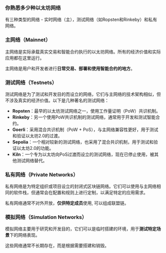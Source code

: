 ### 你熟悉多少种以太坊网络

有三种类型的网络 - 实时网络（主），测试网络（如Ropsten和Rinkeby）和私有网络。

### 主网络（Mainnet）

主网络是实际承载真实交易和智能合约执行的以太坊网络。所有的经济价值和实际应用都在这里运行。

主网络是用户和开发者进行**日常交易、部署和使用智能合约的地方**。

### 测试网络（Testnets）

测试网络是为了测试和开发目的而设立的网络，它们与主网络的技术架构相似，但不涉及真实的经济价值。以下是几种著名的测试网络：

- **Ropsten**：最早的以太坊测试网络之一，使用工作量证明（PoW）共识机制。
- **Rinkeby**：另一个使用PoW共识机制的测试网络，通常用于开发和测试智能合约。
- **Goerli**：采用混合共识机制（PoW + PoS），与主网络兼容性更好，用于测试和验证以太坊2.0的过渡。
- **Sepolia**：一个相对较新的测试网络，也采用了混合共识机制，用于测试和验证以太坊2.0的功能。
- **Kiln**：一个专为以太坊向PoS过渡而设立的测试网络，现在已停止使用，被其他测试网络替代。

### 私有网络（Private Networks）

私有网络是为特定组织或项目设立的封闭式区块链网络。它们可以使用与主网络相同的软件栈，但通常会在配置和规则上进行定制，以满足特定的应用需求。

私有网络通常不对外开放，**仅供特定成员**使用, 可以组成联盟链。

### 模拟网络（Simulation Networks）

模拟网络主要用于研究和开发目的，它们可以是临时搭建的环境，用于**测试特定场景**下的网络表现。

这些网络通常不长期存在，而是根据需要搭建和销毁。



